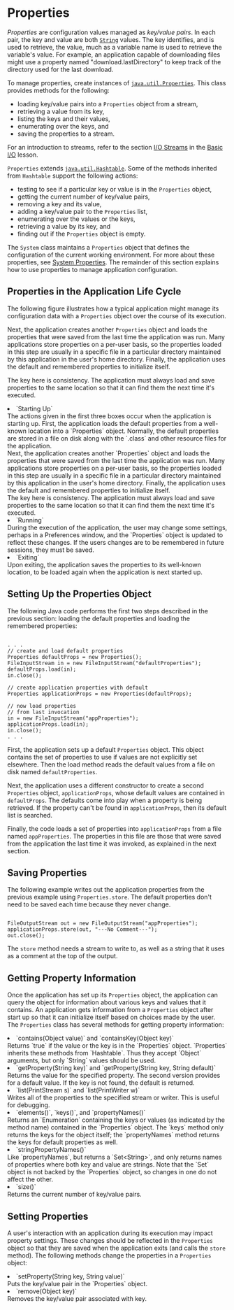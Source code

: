 
# Properties

*Properties* are configuration values managed as *key/value pairs*. In each pair, the key and value are both 
[`String`](https://docs.oracle.com/javase/8/docs/api/java/lang/String.html) values. The key identifies, and is used to retrieve, the value, much as a variable name is used to retrieve the variable's value. For example, an application capable of downloading files might use a property named "download.lastDirectory" to keep track of the directory used for the last download.

To manage properties, create instances of 
[`java.util.Properties`](https://docs.oracle.com/javase/8/docs/api/java/util/Properties.html). This class provides methods for the following:

- loading key/value pairs into a `Properties` object from a stream,
- retrieving a value from its key,
- listing the keys and their values,
- enumerating over the keys, and
- saving the properties to a stream.

For an introduction to streams, refer to the section 
[I/O Streams](../../essential/io/streams.html) in the 
[Basic I/O](../../essential/io/index.html) lesson.

`Properties` extends 
[`java.util.Hashtable`](https://docs.oracle.com/javase/8/docs/api/java/util/Hashtable.html). Some of the methods inherited from `Hashtable` support the following actions:

- testing to see if a particular key or value is in the `Properties` object,
- getting the current number of key/value pairs,
- removing a key and its value,
- adding a key/value pair to the `Properties` list,
- enumerating over the values or the keys,
- retrieving a value by its key, and
- finding out if the `Properties` object is empty.

The `System` class maintains a `Properties` object that defines the configuration of the current working environment. For more about these properties, see [System Properties](sysprop.html). The remainder of this section explains how to use properties to manage application configuration.

## Properties in the Application Life Cycle

The following figure illustrates how a typical application might manage its configuration data with a `Properties` object over the course of its execution.

Next, the application creates another `Properties` object and loads the properties that were saved from the last time the application was run. Many applications store properties on a per-user basis, so the properties loaded in this step are usually in a specific file in a particular directory maintained by this application in the user&#39;s home directory. Finally, the application uses the default and remembered properties to initialize itself.

The key here is consistency. The application must always load and save properties to the same location so that it can find them the next time it&#39;s executed.

<li>`Starting Up`<br />
The actions given in the first three boxes occur when the application is starting up. First, the application loads the default properties from a well-known location into a `Properties` object. Normally, the default properties are stored in a file on disk along with the `.class` and other resource files for the application.<br />
Next, the application creates another `Properties` object and loads the properties that were saved from the last time the application was run. Many applications store properties on a per-user basis, so the properties loaded in this step are usually in a specific file in a particular directory maintained by this application in the user's home directory. Finally, the application uses the default and remembered properties to initialize itself.<br />
The key here is consistency. The application must always load and save properties to the same location so that it can find them the next time it's executed.<br />
</li>
<li>`Running`<br />
During the execution of the application, the user may change some settings, perhaps in a Preferences window, and the `Properties` object is updated to reflect these changes. If the users changes are to be remembered in future sessions, they must be saved.
</li>
<li>`Exiting`<br />
Upon exiting, the application saves the properties to its well-known location, to be loaded again when the application is next started up.
</li>

## Setting Up the Properties Object

The following Java code performs the first two steps described in the previous section: loading the default properties and loading the remembered properties:

```

. . .
// create and load default properties
Properties defaultProps = new Properties();
FileInputStream in = new FileInputStream("defaultProperties");
defaultProps.load(in);
in.close();

// create application properties with default
Properties applicationProps = new Properties(defaultProps);

// now load properties 
// from last invocation
in = new FileInputStream("appProperties");
applicationProps.load(in);
in.close();
. . .

```

First, the application sets up a default `Properties` object. This object contains the set of properties to use if values are not explicitly set elsewhere. Then the load method reads the default values from a file on disk named `defaultProperties`.

Next, the application uses a different constructor to create a second `Properties` object, `applicationProps`, whose default values are contained in `defaultProps`. The defaults come into play when a property is being retrieved. If the property can't be found in `applicationProps`, then its default list is searched.

Finally, the code loads a set of properties into `applicationProps` from a file named `appProperties`. The properties in this file are those that were saved from the application the last time it was invoked, as explained in the next section.

## Saving Properties

The following example writes out the application properties from the previous example using `Properties.store`. The default properties don't need to be saved each time because they never change.

```

FileOutputStream out = new FileOutputStream("appProperties");
applicationProps.store(out, "---No Comment---");
out.close();

```

The `store` method needs a stream to write to, as well as a string that it uses as a comment at the top of the output.

## Getting Property Information

Once the application has set up its `Properties` object, the application can query the object for information about various keys and values that it contains. An application gets information from a `Properties` object after start up so that it can initialize itself based on choices made by the user. The `Properties` class has several methods for getting property information:

<li>`contains(Object value)` and  `containsKey(Object key)`<br />
Returns `true` if the value or the key is in the `Properties` object. `Properties` inherits these methods from `Hashtable`. Thus they accept `Object` arguments, but only `String` values should be used.
</li>
<li>`getProperty(String key)` and `getProperty(String key, String default)`<br />
Returns the value for the specified property. The second version provides for a default value. If the key is not found, the default is returned.
</li>
<li>`list(PrintStream s)` and `list(PrintWriter w)`<br />
Writes all of the properties to the specified stream or writer. This is useful for debugging.
</li>
<li>`elements()`, `keys()`, and `propertyNames()`<br />
Returns an `Enumeration` containing the keys or values (as indicated by the method name) contained in the `Properties` object. The `keys` method only returns the keys for the object itself; the `propertyNames` method returns the keys for default properties as well.
</li>
<li>`stringPropertyNames()`<br />
Like `propertyNames`, but returns a `Set&lt;String&gt;`, and only returns names of properties where both key and value are strings. Note that the `Set` object is not backed by the `Properties` object, so changes in one do not affect the other.
</li>
<li>`size()`<br />
Returns the current number of key/value pairs.
</li>

## Setting Properties

A user's interaction with an application during its execution may impact property settings. These changes should be reflected in the `Properties` object so that they are saved when the application exits (and calls the `store` method). The following methods change the properties in a `Properties` object:

<li>`setProperty(String key, String value)`<br />
Puts the key/value pair in the `Properties` object.
</li>
<li>`remove(Object key)`<br />
Removes the key/value pair associated with key.
</li>
